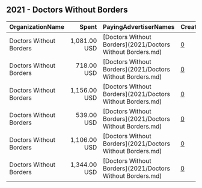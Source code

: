 ## 2021 - Doctors Without Borders 
|OrganizationName|Spent|PayingAdvertiserNames|CreativeUrls|Impressions|Genders|AgeBrackets|CountryCodes|BillingAddresses|CandidateBallotInformation|
|:---|---:|:---|:---|---:|:---|:---|:---|:---|:---|
|Doctors Without Borders|1,081.00 USD|[Doctors Without Borders](2021/Doctors Without Borders.md)|[0](https://www.snap.com/political-ads/asset/9848030fb4acee01509f73239a1fb0cd163a8422195c6e12c5fc59b6ae1d590b?mediaType=mp4)|167,165||18+|united states|"40 rector street,New York,10006,US"||
|Doctors Without Borders|718.00 USD|[Doctors Without Borders](2021/Doctors Without Borders.md)|[0](https://www.snap.com/political-ads/asset/fb303304018842fa8f47291f7e50f60419e1fd7a5d77d4e83857b87469e99d35?mediaType=mp4)|170,700||18+|united states|"40 rector street,New York,10006,US"||
|Doctors Without Borders|1,156.00 USD|[Doctors Without Borders](2021/Doctors Without Borders.md)|[0](https://www.snap.com/political-ads/asset/350664f258be54667eb622869d52e41b820a210b5559a02a5c1ecf90ac31061f?mediaType=mp4)|281,697||18+|united states|"40 rector street,New York,10006,US"||
|Doctors Without Borders|539.00 USD|[Doctors Without Borders](2021/Doctors Without Borders.md)|[0](https://www.snap.com/political-ads/asset/68b79fd08c8b64a10f4360ba478408d2d3b5ea7f202416bfe1c4cd7a96298cb3?mediaType=mp4)|81,820||25+|united states|"40 rector street,New York,10006,US"||
|Doctors Without Borders|1,106.00 USD|[Doctors Without Borders](2021/Doctors Without Borders.md)|[0](https://www.snap.com/political-ads/asset/ecc9f8d69ba3a14d4e04dfe3c953a25716886f26f0284ed3818087288da9bfb6?mediaType=mp4)|127,378||25+|united states|"40 rector street,New York,10006,US"||
|Doctors Without Borders|1,344.00 USD|[Doctors Without Borders](2021/Doctors Without Borders.md)|[0](https://www.snap.com/political-ads/asset/f1d03554cc097ce5650b720eb84ff3153bb26a92b4d788d508172c49909e8bca?mediaType=mp4)|219,366||25+|united states|"40 rector street,New York,10006,US"||
